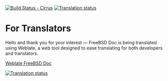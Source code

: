 [![Build Status - Cirrus](https://api.cirrus-ci.com/github/doc-br/translate.svg)](https://cirrus-ci.com/github/doc-br/translate/master)
[![Translation status](https://translate-dev.freebsd.org/widgets/freebsd-doc/-/svg-badge.svg)](https://translate-dev.freebsd.org/engage/freebsd-doc/?utm_source=widget)

# For Translators

Hello and thank you for your interest — FreeBSD Doc is being translated using
Weblate, a web tool designed to ease translating for both developers and
translators.

[Weblate FreeBSD Doc](https://translate-dev.freebsd.org/)


[![Translation status](https://translate-dev.freebsd.org/widgets/freebsd-doc/-/287x66-grey.png)](https://translate-dev.freebsd.org/engage/freebsd-doc/?utm_source=widget)
